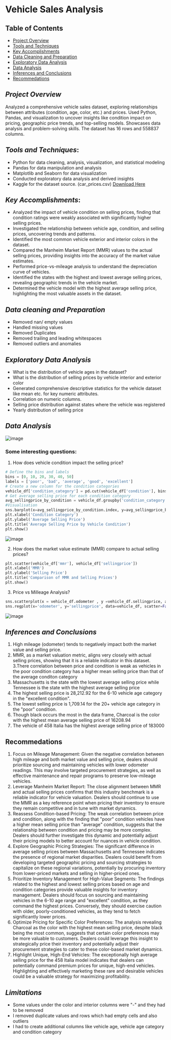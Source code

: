 # Vehicle Sales Analysis

## Table of Contents

- [Project Overview](#project-overview)
- [Tools and Techniques](#tools-and-techniques)
- [Key Accomplishments](#key-accomplishments)
- [Data Cleaning and Preparation](#data-cleaning-and-preparation)
- [Exploratory Data Analysis](#exploratory-data-analysis)
- [Data Analysis](#data-analysis)
- [Inferences and Conclusions](#inferences-and-conclusions)
- [Recommedations](#recommedations)
  
## *Project Overview*
Analyzed a comprehensive vehicle sales dataset, exploring relationships between attributes (condition, age, color, etc.) and prices. Used Python, Pandas, and visualization to uncover insights like condition impact on pricing, geographic price trends, and top-selling models. Showcases data analysis and problem-solving skills. The dataset has 16 rows and 558837 columns.

## *Tools and Techniques*:
- Python for data cleaning, analysis, visualization, and statistical modeling
- Pandas for data manipulation and analysis
- Matplotlib and Seaborn for data visualization
- Conducted exploratory data analysis and derived insights
- Kaggle for the dataset source. (car_prices.csv) [Download Here](https://www.kaggle.com/datasets/syedanwarafridi/vehicle-sales-data)

## *Key Accomplishments*:
- Analyzed the impact of vehicle condition on selling prices, finding that condition ratings were weakly associated with significantly higher selling prices.
- Investigated the relationship between vehicle age, condition, and selling prices, uncovering trends and patterns.
- Identified the most common vehicle exterior and interior colors in the dataset.
- Compared the Manheim Market Report (MMR) values to the actual selling prices, providing insights into the accuracy of the market value estimates.
- Performed price-vs-mileage analysis to understand the depreciation curve of vehicles.
- Identified the states with the highest and lowest average selling prices, revealing geographic trends in the vehicle market.
- Determined the vehicle model with the highest average selling price, highlighting the most valuable assets in the dataset.

## *Data cleaning and Preparation*
- Removed nan/ empty values
- Handled missing values
- Removed Duplicates
- Removed trailing and leading whitespaces
- Removed outliers and anomalies

## *Exploratory Data Analysis*
- What is the distribution of vehicle ages in the dataset?
- What is the distribution of selling prices by vehicle interior and exterior color
- Generated comprehensive descriptive statistics for the vehicle dataset like mean etc. for key numeric attributes. 
- Correlation on numeric columns.
- Selling price distribution against states where the vehicle was registered
- Yearly distribution of selling price

## *Data Analysis*
![image](https://github.com/IheachoFavour/Vehicle-sales-Analysis/assets/125609035/88541b04-6de5-4647-84ea-5b4844420284)

### Some interesting questions:
1. How does vehicle condition impact the selling price?
``` python
# Define the bins and labels
bins = [0, 10, 20, 30, 40, 50]
labels = ['poor', 'bad', 'average', 'good', 'excellent']
# Create a new column for the condition categories
vehicle_df['condition_category'] = pd.cut(vehicle_df['condition'], bins=bins, labels=labels, right=False)
# Get average selling price for each condition category
avg_sellingprice_by_condition = vehicle_df.groupby('condition_category')['sellingprice'].mean()
#Visualisation
sns.barplot(x=avg_sellingprice_by_condition.index, y=avg_sellingprice_by_condition.values)
plt.xlabel('Condition Category')
plt.ylabel('Average Selling Price')
plt.title('Average Selling Price by Vehicle Condition')
plt.show()
```
![image](https://github.com/IheachoFavour/Vehicle-sales-Analysis/assets/125609035/e43649c5-64ff-4a1b-b2b3-2f0329b22c98)

2. How does the market value estimate (MMR) compare to actual selling prices?
``` python
plt.scatter(vehicle_df['mmr'], vehicle_df['sellingprice'])
plt.xlabel('MMR')
plt.ylabel('Selling Price')
plt.title('Comparison of MMR and Selling Prices')
plt.show()
```
3. Price vs Milleage Analysis?
``` python
sns.scatterplot(x = vehicle_df.odometer , y =vehicle_df.sellingprice, alpha= 0.5);
sns.regplot(x='odometer', y='sellingprice', data=vehicle_df, scatter=False, color='red')
```
![image](https://github.com/IheachoFavour/Vehicle-sales-Analysis/assets/125609035/0ff573df-4127-42db-96db-abb33e2d0afe)

## *Inferences and Conclusions*
1. High mileage (odometer) tends to negatively impact both the market value and selling price.
2. MMR, as a market valuation metric, aligns very closely with actual selling prices, showing that it is a reliable indicator in this dataset.
3.There correlation between price and condition is weak as vehicles in the poor condition category has a higher mean selling price than that of the average conditon category
4. Massachusetts is the state with the lowest average selling price while Tennessee is the state with the highest average selling price
5. The highest selling price is 28,212.92 for the 6-10 vehicle age category in the "excellent condition".
6. The lowest selling price is 1,709.14 for the 20+ vehicle age category in the "poor" condition.
7. Though black occurs the most in the data frame, Charcoal is the color with the highest mean average selling price of 16208.94
8. The vehicle of 458 Italia has the highest average selling price of 183000

## Recommedations
1. Focus on Mileage Management: Given the negative correlation between high mileage and both market value and selling price, dealers should prioritize sourcing and maintaining vehicles with lower odometer readings. This may involve targeted procurement strategies, as well as effective maintenance and repair programs to preserve low-mileage vehicles.
2. Leverage Manheim Market Report: The close alignment between MMR and actual selling prices confirms that this industry benchmark is a reliable indicator for vehicle valuation. Dealers should continue to use the MMR as a key reference point when pricing their inventory to ensure they remain competitive and in tune with market dynamics.
3. Reassess Condition-based Pricing: The weak correlation between price and condition, along with the finding that "poor" condition vehicles have a higher mean selling price than "average" condition, suggests that the relationship between condition and pricing may be more complex. Dealers should further investigate this dynamic and potentially adjust their pricing models to better account for nuances in vehicle condition.
4. Explore Geographic Pricing Strategies: The significant difference in average selling prices between Massachusetts and Tennessee indicates the presence of regional market disparities. Dealers could benefit from developing targeted geographic pricing and sourcing strategies to capitalize on these regional variations, potentially by procuring inventory from lower-priced markets and selling in higher-priced ones.
5. Prioritize Inventory Management for High-Value Segments: The findings related to the highest and lowest selling prices based on age and condition categories provide valuable insights for inventory management. Dealers should focus on sourcing and maintaining vehicles in the 6-10 age range and "excellent" condition, as they command the highest prices. Conversely, they should exercise caution with older, poorly-conditioned vehicles, as they tend to fetch significantly lower prices.
6. Optimize Pricing for Specific Color Preferences: The analysis revealing Charcoal as the color with the highest mean selling price, despite black being the most common, suggests that certain color preferences may be more valuable to customers. Dealers could leverage this insight to strategically price their inventory and potentially adjust their procurement strategies to cater to these color-based market dynamics.
7. Highlight Unique, High-End Vehicles: The exceptionally high average selling price for the 458 Italia model indicates that dealers can potentially command premium prices for unique, high-end vehicles. Highlighting and effectively marketing these rare and desirable vehicles could be a valuable strategy for maximizing profitability.

## *Limitations*
- Some values under the color and interior columns were "-" and they had to be removed
- I removed duplicate values and rows which had empty cells and also outliers
- I had to create additional columns like vehicle age, vehicle age category and condition category
